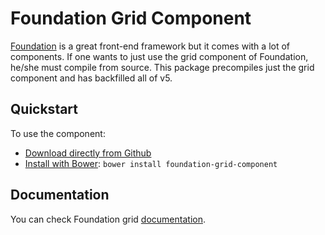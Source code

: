Foundation Grid Component
===

[Foundation](http://foundation.zurb.com/) is a great front-end framework but it comes with a lot of components. If one wants to just use the grid component of Foundation, he/she must compile from source. This package precompiles just the grid component and has backfilled all of v5.


## Quickstart
To use the component:

* [Download directly from Github](https://github.com/adrianlee44/foundation-grid-component)
* [Install with Bower](http://bower.io): `bower install foundation-grid-component`

## Documentation
You can check Foundation grid [documentation](http://foundation.zurb.com/docs/components/grid.html).
